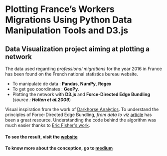 # Plotting France’s Workers Migrations Using Python Data Manipulation Tools and D3.js

## Data Visualization project aiming at plotting a network 

The data used regarding *professional migrations* for the year 2016 in France has been found on the French national statistics bureau website. 

- To manipulate de data : **Pandas**, **NumPy**, **Regex**
- To get geo coordinates : **GeoPy**.
- Plotting the network with **D3.js** and **Force-Directed Edge Bundling** (*source :* ***Holten et al.2009***)  

Visual inspiration from the work of [Darkhorse Analytics](https://www.darkhorseanalytics.com/).
To understand the principles of Force-Directed Edge Bundling, *from data to viz* [article](https://www.data-to-viz.com/graph/edge_bundling.html) has been a great resource. Understanding the code behind the algorithm was much easier thanks to [Eric Fisher's work](https://gist.github.com/ericfischer/dafc36a3d212da4619dde2d392553c7a).

#### To see the result, visit the [website](https://france-work-migrations.herokuapp.com/)
#### To know more about the conception, go to [medium](https://medium.com/@wilg1569/plotting-frances-workers-migrations-using-python-data-manipulation-tools-and-d3-js-e12649c4e2d4)

